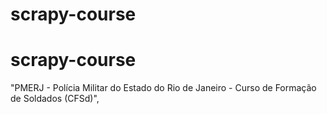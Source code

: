 # scrapy-course
# scrapy-course
 "PMERJ - Polícia Militar do Estado do Rio de Janeiro - Curso de Formação de Soldados (CFSd)",